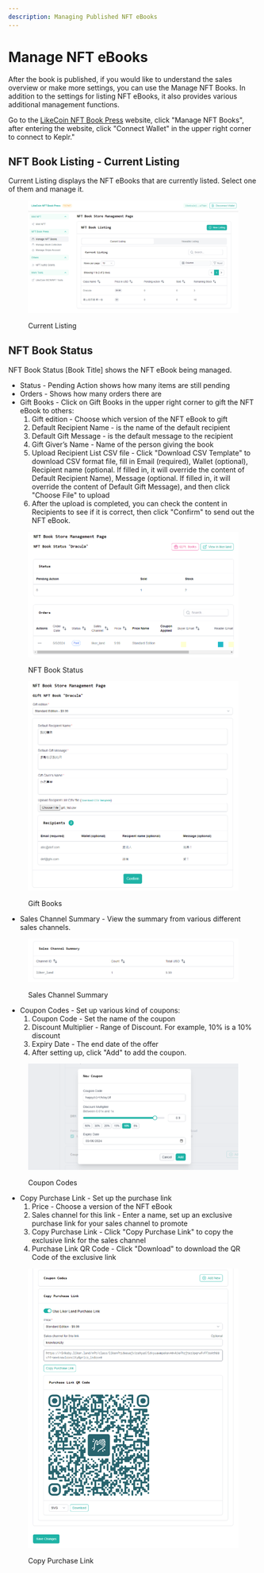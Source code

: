 ```yaml
---
description: Managing Published NFT eBooks
---
```


# Manage NFT eBooks

After the book is published, if you would like to understand the sales overview or make more settings, you can use the Manage NFT Books. In addition to the settings for listing NFT eBooks, it also provides various additional management functions.

Go to the [LikeCoin NFT Book Press](https://likecoin.github.io/nft-book-press/) website, click "Manage NFT Books", after entering the website, click "Connect Wallet" in the upper right corner to connect to Keplr."

## NFT Book Listing - Current Listing <a href="#nft-book-listing-current-listing" id="nft-book-listing-current-listing"></a>

Current Listing displays the NFT eBooks that are currently listed. Select one of them and manage it.

<figure><img src="../../.gitbook/assets/Manage NFT Books 1.png" alt=""><figcaption><p>Current Listing</p></figcaption></figure>

## NFT Book Status <a href="#nft-book-status" id="nft-book-status"></a>

NFT Book Status \[Book Title] shows the NFT eBook being managed.

* Status - Pending Action shows how many items are still pending
* Orders - Shows how many orders there are
* Gift Books - Click on Gift Books in the upper right corner to gift the NFT eBook to others:
  1. Gift edition - Choose which version of the NFT eBook to gift
  2. Default Recipient Name - is the name of the default recipient
  3. Default Gift Message - is the default message to the recipient
  4. Gift Giver’s Name - Name of the person giving the book
  5. Upload Recipient List CSV file - Click "Download CSV Template" to download CSV format file, fill in Email (required), Wallet (optional), Recipient name (optional. If filled in, it will override the content of Default Recipient Name), Message (optional. If filled in, it will override the content of Default Gift Message), and then click "Choose File" to upload
  6. After the upload is completed, you can check the content in Recipients to see if it is correct, then click "Confirm" to send out the NFT eBook.

<figure><img src="../../.gitbook/assets/Manage NFT Books 2.png" alt=""><figcaption><p>NFT Book Status</p></figcaption></figure>

<figure><img src="../../.gitbook/assets/Manage NFT Books 3.png" alt=""><figcaption><p>Gift Books</p></figcaption></figure>

* Sales Channel Summary - View the summary from various different sales channels.

<figure><img src="../../.gitbook/assets/Manage NFT Books 4.png" alt=""><figcaption><p>Sales Channel Summary</p></figcaption></figure>

* Coupon Codes - Set up various kind of coupons:
  1. Coupon Code - Set the name of the coupon
  2. Discount Multiplier - Range of Discount. For example, 10% is a 10% discount
  3. Expiry Date - The end date of the offer
  4. After setting up, click "Add" to add the coupon.

<figure><img src="../../.gitbook/assets/Manage NFT Books 6.png" alt=""><figcaption><p>Coupon Codes</p></figcaption></figure>

* Copy Purchase Link - Set up the purchase link
  1. Price - Choose a version of the NFT eBook
  2. Sales channel for this link - Enter a name, set up an exclusive purchase link for your sales channel to promote
  3. Copy Purchase Link - Click "Copy Purchase Link" to copy the exclusive link for the sales channel
  4. Purchase Link QR Code - Click "Download" to download the QR Code of the exclusive link

<figure><img src="../../.gitbook/assets/Manage NFT Books 5.png" alt=""><figcaption><p>Copy Purchase Link</p></figcaption></figure>
